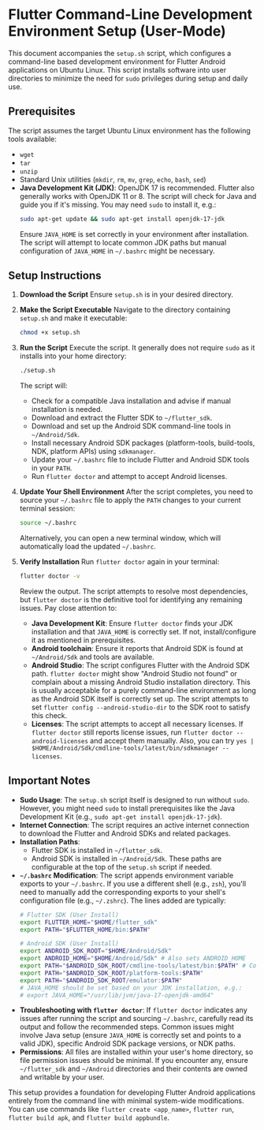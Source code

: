 # Flutter Command-Line Development Environment Setup (User-Mode)

This document accompanies the `setup.sh` script, which configures a command-line based development environment for Flutter Android applications on Ubuntu Linux. This script installs software into user directories to minimize the need for `sudo` privileges during setup and daily use.

## Prerequisites

The script assumes the target Ubuntu Linux environment has the following tools available:
- `wget`
- `tar`
- `unzip`
- Standard Unix utilities (`mkdir`, `rm`, `mv`, `grep`, `echo`, `bash`, `sed`)
- **Java Development Kit (JDK)**: OpenJDK 17 is recommended. Flutter also generally works with OpenJDK 11 or 8. The script will check for Java and guide you if it's missing. You may need `sudo` to install it, e.g.:
  ```bash
  sudo apt-get update && sudo apt-get install openjdk-17-jdk
  ```
  Ensure `JAVA_HOME` is set correctly in your environment after installation. The script will attempt to locate common JDK paths but manual configuration of `JAVA_HOME` in `~/.bashrc` might be necessary.

## Setup Instructions

1.  **Download the Script**
    Ensure `setup.sh` is in your desired directory.

2.  **Make the Script Executable**
    Navigate to the directory containing `setup.sh` and make it executable:
    ```bash
    chmod +x setup.sh
    ```

3.  **Run the Script**
    Execute the script. It generally does not require `sudo` as it installs into your home directory:
    ```bash
    ./setup.sh
    ```
    The script will:
    *   Check for a compatible Java installation and advise if manual installation is needed.
    *   Download and extract the Flutter SDK to `~/flutter_sdk`.
    *   Download and set up the Android SDK command-line tools in `~/Android/Sdk`.
    *   Install necessary Android SDK packages (platform-tools, build-tools, NDK, platform APIs) using `sdkmanager`.
    *   Update your `~/.bashrc` file to include Flutter and Android SDK tools in your `PATH`.
    *   Run `flutter doctor` and attempt to accept Android licenses.

4.  **Update Your Shell Environment**
    After the script completes, you need to source your `~/.bashrc` file to apply the `PATH` changes to your current terminal session:
    ```bash
    source ~/.bashrc
    ```
    Alternatively, you can open a new terminal window, which will automatically load the updated `~/.bashrc`.

5.  **Verify Installation**
    Run `flutter doctor` again in your terminal:
    ```bash
    flutter doctor -v
    ```
    Review the output. The script attempts to resolve most dependencies, but `flutter doctor` is the definitive tool for identifying any remaining issues. Pay close attention to:
    *   **Java Development Kit**: Ensure `flutter doctor` finds your JDK installation and that `JAVA_HOME` is correctly set. If not, install/configure it as mentioned in prerequisites.
    *   **Android toolchain**: Ensure it reports that Android SDK is found at `~/Android/Sdk` and tools are available.
    *   **Android Studio**: The script configures Flutter with the Android SDK path. `flutter doctor` might show "Android Studio not found" or complain about a missing Android Studio installation directory. This is usually acceptable for a purely command-line environment as long as the Android SDK itself is correctly set up. The script attempts to set `flutter config --android-studio-dir` to the SDK root to satisfy this check.
    *   **Licenses**: The script attempts to accept all necessary licenses. If `flutter doctor` still reports license issues, run `flutter doctor --android-licenses` and accept them manually. Also, you can try `yes | $HOME/Android/Sdk/cmdline-tools/latest/bin/sdkmanager --licenses`.

## Important Notes

*   **Sudo Usage**: The `setup.sh` script itself is designed to run without `sudo`. However, you might need `sudo` to install prerequisites like the Java Development Kit (e.g., `sudo apt-get install openjdk-17-jdk`).
*   **Internet Connection**: The script requires an active internet connection to download the Flutter and Android SDKs and related packages.
*   **Installation Paths**:
    *   Flutter SDK is installed in `~/flutter_sdk`.
    *   Android SDK is installed in `~/Android/Sdk`.
    These paths are configurable at the top of the `setup.sh` script if needed.
*   **`~/.bashrc` Modification**: The script appends environment variable exports to your `~/.bashrc`. If you use a different shell (e.g., `zsh`), you'll need to manually add the corresponding exports to your shell's configuration file (e.g., `~/.zshrc`).
    The lines added are typically:
    ```bash
    # Flutter SDK (User Install)
    export FLUTTER_HOME="$HOME/flutter_sdk"
    export PATH="$FLUTTER_HOME/bin:$PATH"

    # Android SDK (User Install)
    export ANDROID_SDK_ROOT="$HOME/Android/Sdk"
    export ANDROID_HOME="$HOME/Android/Sdk" # Also sets ANDROID_HOME
    export PATH="$ANDROID_SDK_ROOT/cmdline-tools/latest/bin:$PATH" # Corrected path for latest cmdline-tools structure
    export PATH="$ANDROID_SDK_ROOT/platform-tools:$PATH"
    export PATH="$ANDROID_SDK_ROOT/emulator:$PATH"
    # JAVA_HOME should be set based on your JDK installation, e.g.:
    # export JAVA_HOME="/usr/lib/jvm/java-17-openjdk-amd64"
    ```
*   **Troubleshooting with `flutter doctor`**: If `flutter doctor` indicates any issues after running the script and sourcing `~/.bashrc`, carefully read its output and follow the recommended steps. Common issues might involve Java setup (ensure `JAVA_HOME` is correctly set and points to a valid JDK), specific Android SDK package versions, or NDK paths.
*   **Permissions**: All files are installed within your user's home directory, so file permission issues should be minimal. If you encounter any, ensure `~/flutter_sdk` and `~/Android` directories and their contents are owned and writable by your user.

This setup provides a foundation for developing Flutter Android applications entirely from the command line with minimal system-wide modifications. You can use commands like `flutter create <app_name>`, `flutter run`, `flutter build apk`, and `flutter build appbundle`.

